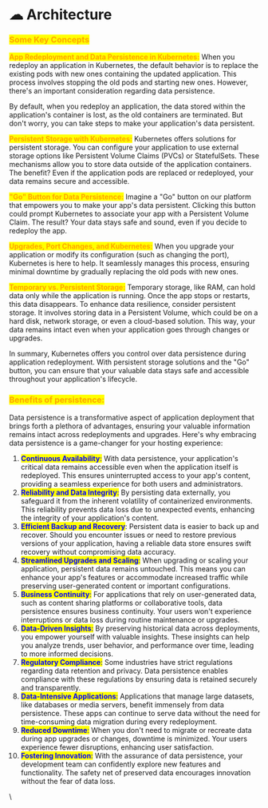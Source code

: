 # ☁ Architecture

### <mark style="color:orange;">Some Key Concepts</mark>

<mark style="color:orange;">**App Redeployment and Data Persistence in Kubernetes:**</mark> When you redeploy an application in Kubernetes, the default behavior is to replace the existing pods with new ones containing the updated application. This process involves stopping the old pods and starting new ones. However, there's an important consideration regarding data persistence.

By default, when you redeploy an application, the data stored within the application's container is lost, as the old containers are terminated. But don't worry, you can take steps to make your application's data persistent.

<mark style="color:orange;">**Persistent Storage with Kubernetes:**</mark> Kubernetes offers solutions for persistent storage. You can configure your application to use external storage options like Persistent Volume Claims (PVCs) or StatefulSets. These mechanisms allow you to store data outside of the application containers. The benefit? Even if the application pods are replaced or redeployed, your data remains secure and accessible.

<mark style="color:orange;">**"Go" Button for Data Persistence:**</mark> Imagine a "Go" button on our platform that empowers you to make your app's data persistent. Clicking this button could prompt Kubernetes to associate your app with a Persistent Volume Claim. The result? Your data stays safe and sound, even if you decide to redeploy the app.

<mark style="color:orange;">**Upgrades, Port Changes, and Kubernetes:**</mark> When you upgrade your application or modify its configuration (such as changing the port), Kubernetes is here to help. It seamlessly manages this process, ensuring minimal downtime by gradually replacing the old pods with new ones.

<mark style="color:orange;">**Temporary vs. Persistent Storage:**</mark> Temporary storage, like RAM, can hold data only while the application is running. Once the app stops or restarts, this data disappears. To enhance data resilience, consider persistent storage. It involves storing data in a Persistent Volume, which could be on a hard disk, network storage, or even a cloud-based solution. This way, your data remains intact even when your application goes through changes or upgrades.

In summary, Kubernetes offers you control over data persistence during application redeployment. With persistent storage solutions and the "Go" button, you can ensure that your valuable data stays safe and accessible throughout your application's lifecycle.



### <mark style="color:orange;">Benefits of persistence:</mark>

Data persistence is a transformative aspect of application deployment that brings forth a plethora of advantages, ensuring your valuable information remains intact across redeployments and upgrades. Here's why embracing data persistence is a game-changer for your hosting experience:

1. <mark style="color:blue;">**Continuous Availability**</mark><mark style="color:blue;">:</mark> With data persistence, your application's critical data remains accessible even when the application itself is redeployed. This ensures uninterrupted access to your app's content, providing a seamless experience for both users and administrators.
2. <mark style="color:blue;">**Reliability and Data Integrity**</mark><mark style="color:blue;">:</mark> By persisting data externally, you safeguard it from the inherent volatility of containerized environments. This reliability prevents data loss due to unexpected events, enhancing the integrity of your application's content.
3. <mark style="color:blue;">**Efficient Backup and Recovery**</mark>: Persistent data is easier to back up and recover. Should you encounter issues or need to restore previous versions of your application, having a reliable data store ensures swift recovery without compromising data accuracy.
4. <mark style="color:blue;">**Streamlined Upgrades and Scaling**</mark><mark style="color:blue;">:</mark> When upgrading or scaling your application, persistent data remains untouched. This means you can enhance your app's features or accommodate increased traffic while preserving user-generated content or important configurations.
5. <mark style="color:blue;">**Business Continuity**</mark><mark style="color:blue;">:</mark> For applications that rely on user-generated data, such as content sharing platforms or collaborative tools, data persistence ensures business continuity. Your users won't experience interruptions or data loss during routine maintenance or upgrades.
6. <mark style="color:blue;">**Data-Driven Insights**</mark><mark style="color:blue;">:</mark> By preserving historical data across deployments, you empower yourself with valuable insights. These insights can help you analyze trends, user behavior, and performance over time, leading to more informed decisions.
7. <mark style="color:blue;">**Regulatory Compliance**</mark><mark style="color:blue;">:</mark> Some industries have strict regulations regarding data retention and privacy. Data persistence enables compliance with these regulations by ensuring data is retained securely and transparently.
8. <mark style="color:blue;">**Data-Intensive Applications**</mark><mark style="color:blue;">:</mark> Applications that manage large datasets, like databases or media servers, benefit immensely from data persistence. These apps can continue to serve data without the need for time-consuming data migration during every redeployment.
9. <mark style="color:blue;">**Reduced Downtime**</mark><mark style="color:blue;">:</mark> When you don't need to migrate or recreate data during app upgrades or changes, downtime is minimized. Your users experience fewer disruptions, enhancing user satisfaction.
10. <mark style="color:blue;">**Fostering Innovation**</mark><mark style="color:blue;">:</mark> With the assurance of data persistence, your development team can confidently explore new features and functionality. The safety net of preserved data encourages innovation without the fear of data loss.

\

